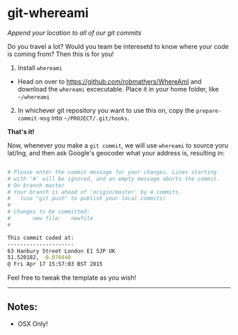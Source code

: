 # git-whereami
*Append your location to all of our git commits*

Do you travel a lot?  Would you team be interesetd to know where your code is coming from?  Then this is for you!

1. Install `whereami`
- Head on over to https://github.com/robmathers/WhereAmI and download the `whereami` excecutable. Place it in your home folder, like `~/whereami`

2. In whichever git repository you want to use this on, copy the `prepare-commit-msg` into `~/PROJECT/.git/hooks`.

**That's it!**

Now, whenever you make a `git commit`, we will use `whereami` to source yoru lat/lng, and then ask Google's geocoder what your address is, resulting in:

```bash

# Please enter the commit message for your changes. Lines starting
# with '#' will be ignored, and an empty message aborts the commit.
# On branch master
# Your branch is ahead of 'origin/master' by 4 commits.
#   (use "git push" to publish your local commits)
#
# Changes to be committed:
#       new file:   newfile
#

This commit coded at:
---------------------
63 Hanbury Street London E1 5JP UK
51.520182, -0.070440
@ Fri Apr 17 15:57:03 BST 2015
```

Feel free to tweak the template as you wish!

---

## Notes:

- OSX Only!